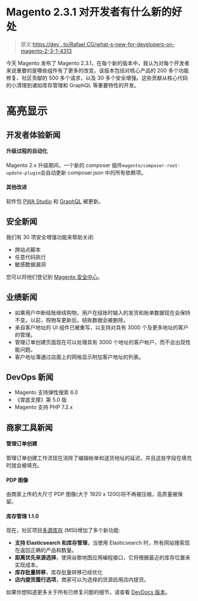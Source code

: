 # Magento 2.3.1 对开发者有什么新的好处

> 原文:[https://dev . to/Rafael CG/what-s-new-for-developers-on-magento-2-3-1-4313](https://dev.to/rafaelcg/what-s-new-for-developers-on-magento-2-3-1-4313)

今天 Magento 发布了 Magento 2.3.1，在每个新的版本中，我认为对每个开发者来说重要的是哪些组件有了更多的改变。该版本包括对核心产品的 200 多个功能修复、社区贡献的 500 多个请求，以及 30 多个安全增强。这些贡献从核心代码的小清理到诸如库存管理和 GraphQL 等重要特性的开发。

# [](#highlights)高亮显示

## [](#developer-experience-news)开发者体验新闻

#### [](#automation-of-upgrade-process)升级过程的自动化

Magento 2.x 升级期间，一个新的 composer 插件`magento/composer-root-update-plugin`会自动更新 composer.json 中的所有依赖项。

#### [](#other-improvements)其他改进

软件包 [PWA Studio](https://magento-research.github.io/pwa-studio/) 和 [GraphQL](https://devdocs.magento.com/guides/v2.3/graphql/release-notes.html) 被更新。

## [](#security-news)安全新闻

我们有 30 项安全增强功能来帮助关闭:

*   跨站点脚本
*   任意代码执行
*   敏感数据漏洞

您可以将他们登记到 [Magento 安全中心](https://magento.com/security/patches/magento-2.3.1-2.2.8-and-2.1.17-security-update)。

## [](#performance-news)业绩新闻

*   如果用户中断结账继续购物，用户在结账时输入的发货和账单数据现在会保持不变。以前，购物车更新后，结账数据会被删除。
*   来自客户地址的 UI 组件已被重写，以支持对具有 3000 个及更多地址的客户的管理。
*   管理订单创建页面现在可以处理具有 3000 个地址的客户帐户，而不会出现性能问题。
*   客户地址簿通过店面上的网格显示附加客户地址的列表。

## [](#devops-news)DevOps 新闻

*   Magento 支持弹性搜索 6.0
*   《胃底支撑》第 5.0 版
*   Magento 支持 PHP 7.2.x

## [](#merchant-tool-news)商家工具新闻

#### [](#admin-order-creation)管理订单创建

管理订单创建工作流现在消除了编辑帐单和送货地址的延迟，并且这些字段在填充时就会被填充。

#### [](#pdp-images)PDP 图像

由商家上传的大尺寸 PDP 图像(大于 1920 x 1200)将不再被压缩，高质量被保留。

#### [](#inventory-management-110)库存管理 1.1.0

现在，社区项目[多源库存](https://devdocs.magento.com/guides/v2.3/inventory/release-notes.html) (MSI)增加了多个新功能:

*   **支持 Elasticsearch 和库存管理**，当使用 Elasticsearch 时，所有网站搜索现在返回正确的产品和数量。
*   **距离优先来源选择**，使用谷歌地图应用编程接口，它将根据最近的库存位置来实现成本。
*   **库存批量转移**，库存批量转移已经优化
*   **店内提货履行选项**，商家可以为选择的货源启用店内提货。

如果你想知道更多关于所有已修复问题的细节，请查看 [DevDocs 版本](https://devdocs.magento.com/guides/v2.3/release-notes/ReleaseNotes2.3.1OpenSource.html#fixed-issues)。
